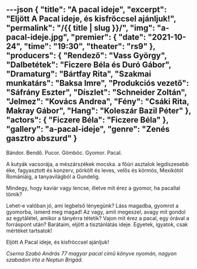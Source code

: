---json
{
    "title": "A pacal ideje",
    "excerpt": "Eljött A Pacal ideje, és kisfröccsel ajánljuk!",
    "permalink": "/{{ title | slug }}/",
    "img": "a-pacal-ideje.jpg",
    "premier": {
        "date": "2021-10-24",
        "time": "19:30",
        "theater": "rs9"
    },
    "producers": {
        "Rendező": "Vass György",
        "Dalbetétek": "Ficzere Béla és Duró Gábor",
        "Dramaturg": "Bártfay Rita",
        "Szakmai munkatárs": "Baksa Imre",
        "Produkciós vezető": "Sáfrány Eszter",
        "Díszlet": "Schneider Zoltán",
        "Jelmez": "Kovács Andrea",
        "Fény": "Csáki Rita, Makray Gábor",
        "Hang": "Koleszár Bazil Péter"
    },
    "actors": {
        "Ficzere Béla": "Ficzere Béla"
    },
    "gallery": "a-pacal-ideje",
    "genre": "Zenés gasztro abszurd"
}
---

Bándor. Bendő. Pucor. Gömböc. Gyomor. Pacal.

A kutyák vacsorája, a mészárszékek mocska. a főúri asztalok legdíszesebb éke, fagyasztott és konzerv, pörkölt és leves, velős és körmös, Mexikótól Romániáig, a tanyavilágból a Gundelig.

Mindegy, hogy kaviár vagy lencse, illetve mit érez a gyomor, ha pacallal tömik?

Lehet-e valóban jó, ami legbelső lényegünk? Láss magadba, gyomrot a gyomorba, ismerd meg magad!
Az vagy, amit megeszel, avagy mit gondol az egytálétel, amikor a tányérra tétetik?
Vajon mit érez a pacal, egy órával a forráspont után?
Barátaim, eljött a tisztánlátás ideje. Egyetek, igyatok, csak mértéket tartsatok!

Eljött A Pacal ideje, és kisfröccsel ajánljuk!

_Cserna Szabó András 77 magyar pacal című könyve nyomán, nagyon szabadon írta a Neptun Brigád._